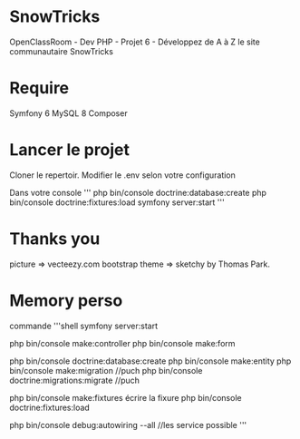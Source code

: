 # SnowTricks
 OpenClassRoom - Dev PHP - Projet 6 - Développez de A à Z le site communautaire SnowTricks

# Require
Symfony 6
MySQL 8
Composer
# Lancer le projet
Cloner le repertoir.
Modifier le .env selon votre configuration

Dans votre console 
'''
php bin/console doctrine:database:create
php bin/console doctrine:fixtures:load
symfony server:start
'''

# Thanks you
picture => vecteezy.com
bootstrap theme => sketchy by Thomas Park.



# Memory perso
commande 
'''shell
symfony server:start

php bin/console make:controller
php bin/console make:form

php bin/console doctrine:database:create
php bin/console make:entity
php bin/console make:migration   //puch
php bin/console doctrine:migrations:migrate     //puch

php bin/console make:fixtures
écrire la fixure
php bin/console doctrine:fixtures:load

php bin/console debug:autowiring --all //les service possible
'''